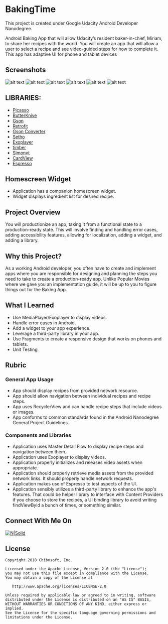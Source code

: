 # BakingTime

This project is created under Google Udacity Android Developer Nanodegree.

Android Baking App that will allow Udacity’s resident baker-in-chief, Miriam, to share her recipes with the world. 
You will create an app that will allow a user to select a recipe and see video-guided steps for how to complete it.
This app has adaptive UI for phone and tablet devices

## Screenshots
![alt text](https://github.com/otichibueze/BakingTime/blob/master/screenshots/b.png)
![alt text](https://github.com/otichibueze/BakingTime/blob/master/screenshots/a.png)
![alt text](https://github.com/otichibueze/BakingTime/blob/master/screenshots/c.png)
![alt text](https://github.com/otichibueze/BakingTime/blob/master/screenshots/d.png)
![alt text](https://github.com/otichibueze/BakingTime/blob/master/screenshots/e.png)
![alt text](https://github.com/otichibueze/BakingTime/blob/master/screenshots/f.png)


## LIBRARIES:
- [Picasso](https://github.com/square/picasso)
- [ButterKnive](https://github.com/JakeWharton/butterknife)
- [Gson](https://github.com/google/gson)
- [Retrofit](https://github.com/square/retrofit)
- [Gson Converter](https://github.com/square/retrofit/tree/master/retrofit-converters/gson)
- [Setho](https://github.com/facebook/stetho)
- [Exoplayer](https://github.com/google/ExoPlayer)
- [timber](https://github.com/JakeWharton/timber)
- [Simonvt](https://github.com/SimonVT/schematic)
- [CardView](https://github.com/googlesamples/android-CardView)
- [Espresso](https://github.com/googlesamples/android-testing/tree/master/ui/espresso)



## Homescreen Widget
- Application has a companion homescreen widget.
- Widget displays ingredient list for desired recipe.

## Project Overview
You will productionize an app, taking it from a functional state to a production-ready state. 
This will involve finding and handling error cases, adding accessibility features, allowing for localization,
adding a widget, and adding a library.

## Why this Project?
As a working Android developer, you often have to create and implement apps where you 
are responsible for designing and planning the steps you need to take to create a production-ready app. 
Unlike Popular Movies where we gave you an implementation guide, 
it will be up to you to figure things out for the Baking App.

## What I Learned
- Use MediaPlayer/Exoplayer to display videos.
- Handle error cases in Android.
- Add a widget to your app experience.
- Leverage a third-party library in your app.
- Use Fragments to create a responsive design that works on phones and tablets.
- Unit Testing

## Rubric

### General App Usage
- App should display recipes from provided network resource.
- App should allow navigation between individual recipes and recipe steps.
- App uses RecyclerView and can handle recipe steps that include videos or images.
- App conforms to common standards found in the Android Nanodegree General Project Guidelines.

### Components and Libraries
- Application uses Master Detail Flow to display recipe steps and navigation between them.
- Application uses Exoplayer to display videos.
- Application properly initializes and releases video assets when appropriate.
- Application should properly retrieve media assets from the provided network links. It should properly handle network requests.
- Application makes use of Espresso to test aspects of the UI.
- Application sensibly utilizes a third-party library to enhance the app's features. That could be helper library to interface with Content Providers if you choose to store the recipes, a UI binding library to avoid writing findViewById a bunch of times, or something similar.



## Connect With Me On
[![N|Solid](https://github.com/otichibueze/jokeapp/blob/master/screenshots/linkedin.png)](https://www.linkedin.com/in/chibuezeoti)

## License
```
Copyright 2018 Chibusoft, Inc.

Licensed under the Apache License, Version 2.0 (the "License");
you may not use this file except in compliance with the License.
You may obtain a copy of the License at

   http://www.apache.org/licenses/LICENSE-2.0

Unless required by applicable law or agreed to in writing, software
distributed under the License is distributed on an "AS IS" BASIS,
WITHOUT WARRANTIES OR CONDITIONS OF ANY KIND, either express or implied.
See the License for the specific language governing permissions and
limitations under the License.
```
